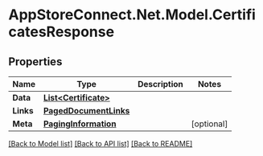 # AppStoreConnect.Net.Model.CertificatesResponse

## Properties

Name | Type | Description | Notes
------------ | ------------- | ------------- | -------------
**Data** | [**List&lt;Certificate&gt;**](Certificate.md) |  | 
**Links** | [**PagedDocumentLinks**](PagedDocumentLinks.md) |  | 
**Meta** | [**PagingInformation**](PagingInformation.md) |  | [optional] 

[[Back to Model list]](../README.md#documentation-for-models) [[Back to API list]](../README.md#documentation-for-api-endpoints) [[Back to README]](../README.md)

